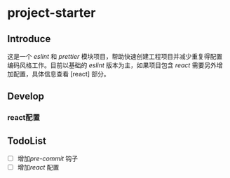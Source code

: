# project-starter

## Introduce

这是一个 *eslint* 和 *prettier* 模块项目，帮助快速创建工程项目并减少重复得配置编码风格工作。目前以基础的 *eslint* 版本为主，如果项目包含 *react* 需要另外增加配置，具体信息查看 [react] 部分。

## Develop

### react配置

## TodoList

- [ ] 增加*pre-commit* 钩子
- [ ] 增加*react* 配置
